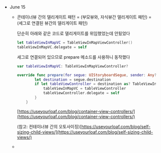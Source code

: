 - June 15
    - 콘테이너뷰 간의 델리게이트 패턴
    = (부모뷰와, 자식뷰간 델리게이트 패턴)
    = (세그로 연결된 뷰간의 델리게이트 패턴)

        단순히 아래와 같은 코드로 델리게이트를 위임했었는데 안됬었다

        ```swift
        let tableViewInMapVC = TableViewInMapViewController()
        tableViewInMapVC.delegate = self
        ```

        세그로 연결되어 있으므로 prepare 메소드를 사용하니 동작했다

        ```swift
        var tableViewInMapVC: TableViewInMapViewController?

        override func prepare(for segue: UIStoryboardSegue, sender: Any?) {
                let destination = segue.destination
                if let tableViewController = destination as? TableViewInMapViewController {
                    tableViewInMapVC = tableViewController
                    tableViewController.delegate = self
                }
            }
        ```

        [https://useyourloaf.com/blog/container-view-controllers/](https://useyourloaf.com/blog/container-view-controllers/)

        (참고: 컨테이너뷰 간의 오토사이징)[https://useyourloaf.com/blog/self-sizing-child-views/](https://useyourloaf.com/blog/self-sizing-child-views/)

    -
